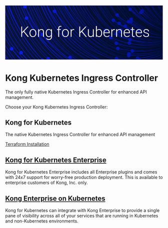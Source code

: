 ![Kong](https://github.com/Kong/aws-marketplace/blob/master/screenshots/K4K8S2.png)

# Kong Kubernetes Ingress Controller

The only fully native Kubernetes Ingress Controller for enhanced API management.

Choose your Kong Kubernetes Ingress Controller:


## Kong for Kubernetes

The native Kubernetes Ingress Controller for enhanced API management

[Terraform Installation](https://github.com/Kong/aws-marketplace/blob/master/K4K8S/Kong%20for%20Kubernetes%20Terraform.md)



## [Kong for Kubernetes Enterprise](https://github.com/Kong/aws-marketplace/blob/master/K4K8S/Kong%20for%20Kubernetes%20Enterprise.md)

Kong for Kubernetes Enterprise includes all Enterprise plugins and comes with 24x7 support for worry-free production deployment. This is available to enterprise customers of Kong, Inc. only.




## [Kong Enterprise on Kubernetes](https://github.com/Kong/aws-marketplace/blob/master/K4K8S/Kong%20for%20Kubernetes%20with%20Kong%20Enterprise.md)

Kong for Kubernetes can integrate with Kong Enterprise to provide a single pane of visibility across all of your services that are running in Kubernetes and non-Kubernetes environments.
